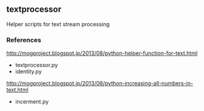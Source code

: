 ## textprocessor

Helper scripts for text stream processing

### References

http://mogproject.blogspot.jp/2013/08/python-helper-function-for-text.html

* textprocessor.py
* identity.py


http://mogproject.blogspot.jp/2013/08/python-increasing-all-numbers-in-text.html

* incerment.py
